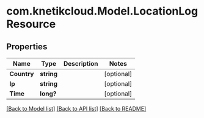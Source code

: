 # com.knetikcloud.Model.LocationLogResource
## Properties

Name | Type | Description | Notes
------------ | ------------- | ------------- | -------------
**Country** | **string** |  | [optional] 
**Ip** | **string** |  | [optional] 
**Time** | **long?** |  | [optional] 

[[Back to Model list]](../README.md#documentation-for-models) [[Back to API list]](../README.md#documentation-for-api-endpoints) [[Back to README]](../README.md)

